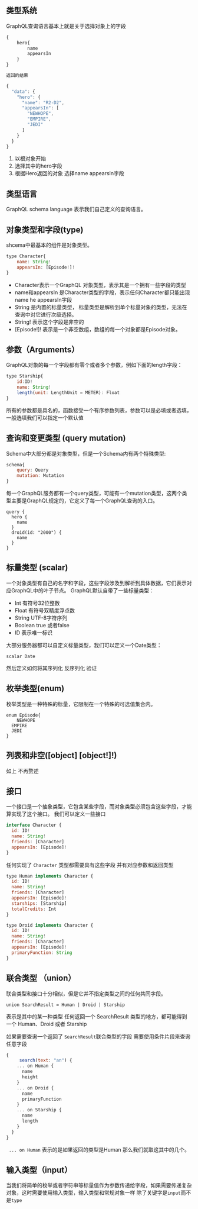 ## 类型系统
GraphQL查询语言基本上就是关于选择对象上的字段
```js
{
    hero{
        name
        appearsIn
    }
}

返回的结果

{
  "data": {
    "hero": {
      "name": "R2-D2",
      "appearsIn": [
        "NEWHOPE",
        "EMPIRE",
        "JEDI"
      ]
    }
  }
}
```
1. 以根对象开始
2. 选择其中的hero字段
3. 根据Hero返回的对象 选择name appearsIn字段

## 类型语言
GraphQL schema language 表示我们自己定义的查询语言。

## 对象类型和字段(type)
shcema中最基本的组件是对象类型。
```js
type Character{
    name: String!
    appearsIn: [Episode!]!
}
```
- Character表示一个GraphQL 对象类型，表示其是一个拥有一些字段的类型
- name和appearsIn 是Character类型的字段，表示任何Character都只能出现name he appearsIn字段
- String 是内置的标量类型， 标量类型是解析到单个标量对象的类型，无法在查询中对它进行次级选择。
- String! 表示这个字段是非空的
- [Episode!]! 表示是一个非空数组，数组的每一个对象都是Episode对象。

## 参数（Arguments）
GraphQL对象的每一个字段都有零个或者多个参数，例如下面的length字段：
```js
type Starship{
    id:ID!
    name: String!
    length(unit: LengthUnit = METER): Float
}
```
所有的参数都是具名的，函数接受一个有序参数列表，参数可以是必填或者选填，一般选填我们可以指定一个默认值

## 查询和变更类型 (query mutation)
Schema中大部分都是对象类型，但是一个Schema内有两个特殊类型:
```js
schema{
    query: Query
    mutation: Mutation
}

```
每一个GraphQL服务都有一个query类型，可能有一个mutation类型，这两个类型主要是GraphQL规定的，它定义了每一个GraphQL查询的入口。
```
query {
  hero {
    name
  }
  droid(id: "2000") {
    name
  }
}
```

## 标量类型 (scalar)
一个对象类型有自己的名字和字段，这些字段涉及到解析到具体数据，它们表示对应GraphQL中的叶子节点。
GraphQL默认自带了一些标量类型：
- Int 有符号32位整数
- Float 有符号双精度浮点数
- String UTF-8字符序列
- Boolean true 或者false
- ID 表示唯一标识

大部分服务器都可以自定义标量类型，我们可以定义一个Date类型：
```
scalar Date
```

然后定义如何将其序列化 反序列化 验证

## 枚举类型(enum)
枚举类型是一种特殊的标量，它限制在一个特殊的可选值集合内。
```
enum Episode{
    NEWHOPE
  EMPIRE
  JEDI
}

```

## 列表和非空([object] [object!]!)
如上 不再赘述

## 接口
一个接口是一个抽象类型，它包含某些字段，而对象类型必须包含这些字段，才能算实现了这个接口。
我们可以定义一些接口
```js
interface Character {
  id: ID!
  name: String!
  friends: [Character]
  appearsIn: [Episode]!
}
```
任何实现了 `Character` 类型都需要具有这些字段 并有对应参数和返回类型
```js
type Human implements Character {
  id: ID!
  name: String!
  friends: [Character]
  appearsIn: [Episode]!
  starships: [Starship]
  totalCredits: Int
}

type Droid implements Character {
  id: ID!
  name: String!
  friends: [Character]
  appearsIn: [Episode]!
  primaryFunction: String
}
```

## 联合类型 （union）
联合类型和接口十分相似，但是它并不指定类型之间的任何共同字段。
```
union SearchResult = Human | Droid | Starship
```
表示是其中的某一种类型
任何返回一个 SearchResult 类型的地方，都可能得到一个 Human、Droid 或者 Starship

如果需要查询一个返回了 `SearchResult`联合类型的字段 需要使用条件片段来查询任意字段
```js
{
     search(text: "an") {
    ... on Human {
      name
      height
    }
    ... on Droid {
      name
      primaryFunction
    }
    ... on Starship {
      name
      length
    }
  }
}

```
` ... on Human` 表示的是如果返回的类型是Human 那么我们就取这其中的几个。

## 输入类型（input）
当我们将简单的枚举或者字符串等标量值作为参数传递给字段，如果需要传递复杂对象，这时需要使用输入类型，输入类型和常规对象一样 除了关键字是`input`而不是`type`



















